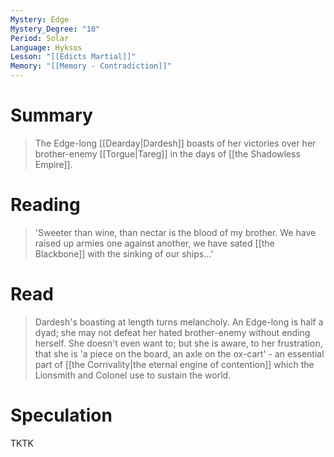 ```yaml
---
Mystery: Edge
Mystery_Degree: "10"
Period: Solar
Language: Hyksos
Lesson: "[[Edicts Martial]]"
Memory: "[[Memory - Contradiction]]"
---
```

# Summary
> The Edge-long [[Dearday|Dardesh]] boasts of her victories over her brother-enemy [[Torgue|Tareg]] in the days of [[the Shadowless Empire]].
# Reading
> 'Sweeter than wine, than nectar is the blood of my brother. We have raised up armies one against another, we have sated [[the Blackbone]] with the sinking of our ships…'
# Read
> Dardesh's boasting at length turns melancholy. An Edge-long is half a dyad; she may not defeat her hated brother-enemy without ending herself. She doesn't even want to; but she is aware, to her frustration, that she is 'a piece on the board, an axle on the ox-cart' - an essential part of [[the Corrivality|the eternal engine of contention]] which the Lionsmith and Colonel use to sustain the world.
# Speculation
TKTK